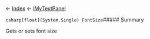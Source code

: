 ← [Index](Api-Index) ← [IMyTextPanel](Sandbox.ModAPI.Ingame.IMyTextPanel)

```csharp[float](System.Single) FontSize```##### Summary

Gets or sets font size

